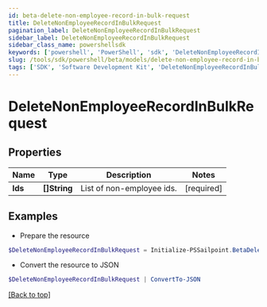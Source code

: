 ```yaml
---
id: beta-delete-non-employee-record-in-bulk-request
title: DeleteNonEmployeeRecordInBulkRequest
pagination_label: DeleteNonEmployeeRecordInBulkRequest
sidebar_label: DeleteNonEmployeeRecordInBulkRequest
sidebar_class_name: powershellsdk
keywords: ['powershell', 'PowerShell', 'sdk', 'DeleteNonEmployeeRecordInBulkRequest', 'BetaDeleteNonEmployeeRecordInBulkRequest'] 
slug: /tools/sdk/powershell/beta/models/delete-non-employee-record-in-bulk-request
tags: ['SDK', 'Software Development Kit', 'DeleteNonEmployeeRecordInBulkRequest', 'BetaDeleteNonEmployeeRecordInBulkRequest']
---
```



# DeleteNonEmployeeRecordInBulkRequest

## Properties

Name | Type | Description | Notes
------------ | ------------- | ------------- | -------------
**Ids** |  **[]String** | List of non-employee ids. | [required]

## Examples

- Prepare the resource
```powershell
$DeleteNonEmployeeRecordInBulkRequest = Initialize-PSSailpoint.BetaDeleteNonEmployeeRecordInBulkRequest  -Ids null
```

- Convert the resource to JSON
```powershell
$DeleteNonEmployeeRecordInBulkRequest | ConvertTo-JSON
```


[[Back to top]](#) 

